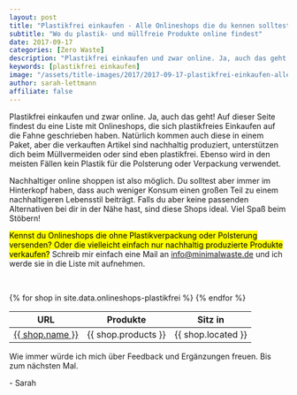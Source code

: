 ```yaml
---
layout: post
title: "Plastikfrei einkaufen - Alle Onlineshops die du kennen solltest"
subtitle: "Wo du plastik- und müllfreie Produkte online findest"
date: 2017-09-17
categories: [Zero Waste]
description: "Plastikfrei einkaufen und zwar online. Ja, auch das geht! Auf dieser Seite findest du eine Liste mit Onlineshops bei denen du plastikfrei einkaufen kannst."
keywords: [plastikfrei einkaufen]
image: "/assets/title-images/2017/2017-09-17-plastikfrei-einkaufen-alle-onlineshops.jpg"
author: sarah-lettmann
affiliate: false
---
```

Plastikfrei einkaufen und zwar online. Ja, auch das geht! Auf dieser Seite findest du eine Liste mit Onlineshops, die sich plastikfreies Einkaufen auf die Fahne geschrieben haben. Natürlich kommen auch diese in einem Paket, aber die verkauften Artikel sind nachhaltig produziert, unterstützen dich beim Müllvermeiden oder sind eben plastikfrei. Ebenso wird in den meisten Fällen kein Plastik für die Polsterung oder Verpackung verwendet.

Nachhaltiger online shoppen ist also möglich. Du solltest aber immer im Hinterkopf haben, dass auch weniger Konsum einen großen Teil zu einem nachhaltigeren Lebensstil beiträgt. Falls du aber keine passenden Alternativen bei dir in der Nähe hast, sind diese Shops ideal. Viel Spaß beim Stöbern!

<mark>Kennst du Onlineshops die ohne Plastikverpackung oder Polsterung versenden? Oder die vielleicht einfach nur nachhaltig produzierte Produkte verkaufen?</mark> Schreib mir einfach eine Mail an [info@minimalwaste.de](mailto:info@minimalwaste.de) und ich werde sie in die Liste mit aufnehmen.

&nbsp;

<div class="table">
  <table>
    <thead>
      <tr>
        <th>URL</th>
        <th>Produkte</th>
        <th>Sitz in</th>
      </tr>
    </thead>
    <tbody>
      {% for shop in site.data.onlineshops-plastikfrei %}
        <tr>
          <td><a href="{{ shop.url }}">{{ shop.name }}</a></td>
          <td>{{ shop.products }}</td>
          <td>{{ shop.located }}</td>
        </tr>
      {% endfor %}
    </tbody>
  </table>
</div>

Wie immer würde ich mich über Feedback und Ergänzungen freuen. Bis zum nächsten Mal.

\- Sarah
